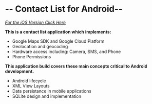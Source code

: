 




# -- Contact List for Android--
_[For the iOS Version Click Here ](https://github.com/HarryDulaney/Contact-List-iOS)_

**This is a contact list application which implements:**

 -  Google Maps SDK and Google Cloud Platform
 -  Geolocation and geocoding
 -  Hardware access including: Camera, SMS, and Phone  
 -  Phone Permissions
 
**This application build covers these main concepts critical to Android development.**
 - Android lifecycle
 - XML View Layouts
 - Data persistance in mobile applications
 - SQLite design and implementation


